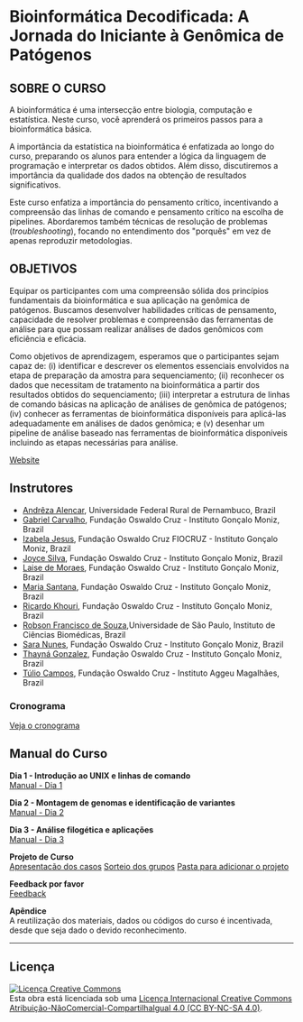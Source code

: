 # Bioinformática Decodificada: A Jornada do Iniciante à Genômica de Patógenos

## SOBRE O CURSO

A bioinformática é uma intersecção entre biologia, computação e estatística. Neste curso, você aprenderá os primeiros passos para a bioinformática básica.

A importância da estatística na bioinformática é enfatizada ao longo do curso, preparando os alunos para entender a lógica da linguagem de programação e interpretar os dados obtidos. Além disso, discutiremos a importância da qualidade dos dados na obtenção de resultados significativos.

Este curso enfatiza a importância do pensamento crítico, incentivando a compreensão das linhas de comando e pensamento crítico na escolha de pipelines. Abordaremos também técnicas de resolução de problemas (_troubleshooting_), focando no entendimento dos "porquês" em vez de apenas reproduzir metodologias.

## OBJETIVOS

Equipar os participantes com uma compreensão sólida dos princípios fundamentais da bioinformática e sua aplicação na genômica de patógenos. Buscamos desenvolver habilidades críticas de pensamento, capacidade de resolver problemas e compreensão das ferramentas de análise para que possam realizar análises de dados genômicos com eficiência e eficácia.

Como objetivos de aprendizagem, esperamos que o participantes sejam capaz de: (i) identificar e descrever os elementos essenciais envolvidos na etapa de preparação da amostra para sequenciamento; (ii) reconhecer os dados que necessitam de tratamento na bioinformática a partir dos resultados obtidos do sequenciamento; (iii) interpretar a estrutura de linhas de comando básicas na aplicação de análises de genômica de patógenos; (iv) conhecer as ferramentas de bioinformática disponíveis para aplicá-las adequadamente em análises de dados genômica; e (v) desenhar um pipeline de análise baseado nas ferramentas de bioinformática disponíveis incluindo as etapas necessárias para análise.

[Website](https://campusvirtual.fiocruz.br/portal/?q=node/72077)

## Instrutores
- [Andrêza Alencar](http://lattes.cnpq.br/6060587704569605), Universidade Federal Rural de Pernambuco, Brazil
- [Gabriel Carvalho](https://lattes.cnpq.br/4456457687905570), Fundação Oswaldo Cruz - Instituto Gonçalo Moniz, Brazil
- [Izabela Jesus](http://lattes.cnpq.br/4141315075384349), Fundação Oswaldo Cruz FIOCRUZ - Instituto Gonçalo Moniz, Brazil
- [Joyce Silva](http://lattes.cnpq.br/0672249529836634), Fundação Oswaldo Cruz - Instituto Gonçalo Moniz, Brazil
- [Laise de Moraes](http://lattes.cnpq.br/7097758558494370), Fundação Oswaldo Cruz - Instituto Gonçalo Moniz, Brazil
- [Maria Santana](https://orcid.org/0000-0001-9455-8440), Fundação Oswaldo Cruz - Instituto Gonçalo Moniz, Brazil
- [Ricardo Khouri](http://lattes.cnpq.br/9908602398727888), Fundação Oswaldo Cruz - Instituto Gonçalo Moniz, Brazil
- [Robson Francisco de Souza](http://lattes.cnpq.br/0008899757720949),Universidade de São Paulo, Instituto de Ciências Biomédicas, Brazil
- [Sara Nunes](http://lattes.cnpq.br/5594266589559004), Fundação Oswaldo Cruz - Instituto Gonçalo Moniz, Brazil
- [Thayná Gonzalez](http://lattes.cnpq.br/9477783971608307), Fundação Oswaldo Cruz - Instituto Gonçalo Moniz, Brazil
- [Túlio Campos](http://lattes.cnpq.br/1367273895160398), Fundação Oswaldo Cruz - Instituto Aggeu Magalhães, Brazil

### Cronograma
[Veja o cronograma](course_data/IGM_TRAIN_BPI_chronograma.pdf)

## Manual do Curso
**Dia 1 - Introdução ao UNIX e linhas de comando**   
[Manual - Dia 1](modules/Dia1.md)     

**Dia 2 - Montagem de genomas e identificação de variantes**  
[Manual - Dia 2](modules/Dia2.md)
  
**Dia 3 - Análise filogética e aplicações**  
[Manual - Dia 3](modules/Dia3.md)

**Projeto de Curso**        
[Apresentacão dos casos](course_data/igm-train_projeto.pptx.pdf)
[Sorteio dos grupos](course_data/grupos-igm-train.pdf)
[Pasta para adicionar o projeto](https://drive.google.com/drive/folders/1D8zGaL5Z_famHvwluo-PXXyekVFZOIlm?usp=share_link)

**Feedback por favor**      
[Feedback](course_data/feedback.md)        

**Apêndice**      
A reutilização dos materiais, dados ou códigos do curso é incentivada, desde que seja dado o devido reconhecimento.

******
## Licença
<a rel="license" href="http://creativecommons.org/licenses/by/4.0/"><img alt="Licença Creative Commons" style="border-width:0" src="https://i.creativecommons.org/l/by-nc-sa/4.0/88x31.png" /></a><br />Esta obra está licenciada sob uma <a rel="license" href="https://creativecommons.org/licenses/by-nc-sa/4.0/">Licença Internacional Creative Commons Atribuição-NãoComercial-CompartilhaIgual 4.0 (CC BY-NC-SA 4.0)</a>.
